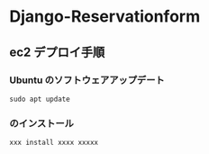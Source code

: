 ﻿# Django-Reservationform

## ec2 デプロイ手順

### Ubuntu のソフトウェアアップデート
```
sudo apt update
```

### のインストール
```
xxx install xxxx xxxxx
```


